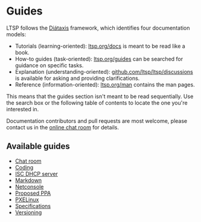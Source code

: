 # Guides

LTSP follows the [Diátaxis](https://diataxis.fr/) framework, which identifies
four documentation models:

- Tutorials (learning-oriented): [ltsp.org/docs](https://ltsp.org/docs) is
  meant to be read like a book.
- How-to guides (task-oriented): [ltsp.org/guides](https://ltsp.org/guides) can
  be searched for guidance on specific tasks.
- Explanation (understanding-oriented):
  [github.com/ltsp/ltsp/discussions](https://github.com/ltsp/ltsp/discussions)
  is available for asking and providing clarifications.
- Reference (information-oriented): [ltsp.org/man](https://ltsp.org/man)
  contains the man pages.

This means that the guides section isn't meant to be read sequentially. Use the
search box or the following table of contents to locate the one you're
interested in.

Documentation contributors and pull requests are most welcome, please contact
us in the [online chat room](chat-room) for details.

## Available guides

- [Chat room](chat-room.md)
- [Coding](coding.md)
- [ISC DHCP server](isc-dhcp-server.md)
- [Markdown](markdown.md)
- [Netconsole](netconsole.md)
- [Proposed PPA](proposed-ppa.md)
- [PXELinux](pxelinux.md)
- [Specifications](specs.md)
- [Versioning](versioning.md)
